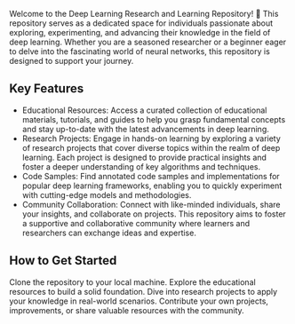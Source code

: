 Welcome to the Deep Learning Research and Learning Repository! 🚀 This repository serves as a dedicated space for individuals passionate about exploring, experimenting, and advancing their knowledge in the field of deep learning. Whether you are a seasoned researcher or a beginner eager to delve into the fascinating world of neural networks, this repository is designed to support your journey.

## Key Features
- Educational Resources: Access a curated collection of educational materials, tutorials, and guides to help you grasp fundamental concepts and stay up-to-date with the latest advancements in deep learning.
- Research Projects: Engage in hands-on learning by exploring a variety of research projects that cover diverse topics within the realm of deep learning. Each project is designed to provide practical insights and foster a deeper understanding of key algorithms and techniques.
- Code Samples: Find annotated code samples and implementations for popular deep learning frameworks, enabling you to quickly experiment with cutting-edge models and methodologies.
- Community Collaboration: Connect with like-minded individuals, share your insights, and collaborate on projects. This repository aims to foster a supportive and collaborative community where learners and researchers can exchange ideas and expertise.

## How to Get Started
Clone the repository to your local machine.
Explore the educational resources to build a solid foundation.
Dive into research projects to apply your knowledge in real-world scenarios.
Contribute your own projects, improvements, or share valuable resources with the community.
